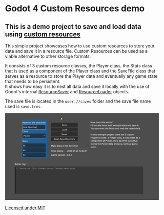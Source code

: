 # Godot 4 Custom Resources demo
## This is a demo project to save and load data using [custom resources](https://docs.godotengine.org/en/latest/tutorials/scripting/resources.html)

This simple project showcases how to use custom resources to store your data and save it in a resource file.
Custom Resources can be used as a viable alternative to other storage formats.

It consists of 3 custom resource classes, the Player class, the Stats class that is used as a component of the Player class
and the SaveFile class that serves as a resource to store the Player data and eventually any game state that needs to be persistent.  
It shows how easy it is to nest all data and save it locally with the use of Godot's internal [ResourceSaver](https://docs.godotengine.org/en/latest/classes/class_resourcesaver.html) and [ResourceLoader](https://docs.godotengine.org/en/latest/classes/class_resourceloader.html) objects.

The save file is located in the `user://saves` folder and the save file name used is `save.tres`.

![screenshot of the project](./screen.png)

[Licensed under MIT](./LICENSE)
